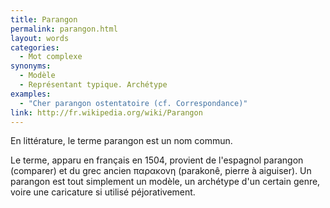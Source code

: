 ```yaml
---
title: Parangon
permalink: parangon.html
layout: words
categories:
  - Mot complexe
synonyms:
  - Modèle
  - Représentant typique. Archétype
examples:
  - "Cher parangon ostentatoire (cf. Correspondance)"
link: http://fr.wikipedia.org/wiki/Parangon
---
```


En littérature, le terme parangon est un nom commun.

Le terme, apparu en français en 1504, provient de l'espagnol parangon (comparer) et du grec ancien &#960;&#945;&#961;&#945;&#954;&#959;&#957;&#951; (parakonê, pierre à aiguiser).
Un parangon est tout simplement un modèle, un archétype d'un certain genre, voire une caricature si utilisé péjorativement.

